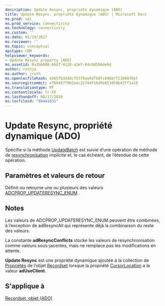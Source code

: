 ```yaml
---
description: Update Resync, propriété dynamique (ADO)
title: Update Resync, propriété dynamique (ADO) | Microsoft Docs
ms.prod: sql
ms.prod_service: connectivity
ms.technology: connectivity
ms.custom: ''
ms.date: 01/19/2017
ms.reviewer: ''
ms.topic: conceptual
apitype: COM
helpviewer_keywords:
- Update Resync property [ADO]
ms.assetid: 8a3bb608-66d7-4128-a3ef-84cb0556de0d
author: rothja
ms.author: jroth
ms.openlocfilehash: 43657b3dddcf53f9aa9df507c646b7f23088f0ef
ms.sourcegitcommit: e700497f962e4c2274df16d9e651059b42ff1a10
ms.translationtype: MT
ms.contentlocale: fr-FR
ms.lasthandoff: 08/17/2020
ms.locfileid: "88441631"
---
```

# <a name="update-resync-property-dynamic-ado"></a>Update Resync, propriété dynamique (ADO)
Spécifie si la méthode [UpdateBatch](../../../ado/reference/ado-api/updatebatch-method.md) est suivie d’une opération de méthode de [resynchronisation](../../../ado/reference/ado-api/resync-method.md) implicite et, le cas échéant, de l’étendue de cette opération.  
  
## <a name="settings-and-return-values"></a>Paramètres et valeurs de retour  
 Définit ou retourne une ou plusieurs des valeurs [ADCPROP_UPDATERESYNC_ENUM](../../../ado/reference/ado-api/adcprop-updateresync-enum.md) .  
  
## <a name="remarks"></a>Notes  
 Les valeurs de ADCPROP_UPDATERESYNC_ENUM peuvent être combinées, à l’exception de adResyncAll qui représente déjà la combinaison du reste des valeurs.  
  
 La constante **adResyncConflicts** stocke les valeurs de resynchronisation comme valeurs sous-jacentes, mais ne remplace pas les modifications en attente.  
  
 **Update Resync** est une propriété dynamique ajoutée à la collection de [Propriétés](../../../ado/reference/ado-api/properties-collection-ado.md) de l’objet [Recordset](../../../ado/reference/ado-api/recordset-object-ado.md) lorsque la propriété [CursorLocation](../../../ado/reference/ado-api/cursorlocation-property-ado.md) a la valeur **adUseClient**.  
  
## <a name="applies-to"></a>S'applique à  
 [Recordset, objet (ADO)](../../../ado/reference/ado-api/recordset-object-ado.md)
